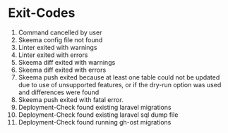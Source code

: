 # Exit-Codes

1. Command cancelled by user
2. Skeema config file not found
3. Linter exited with warnings
4. Linter exited with errors
5. Skeema diff exited with warnings
6. Skeema diff exited with errors
7. Skeema push exited because at least one table could not be updated due to use of unsupported features, or if the dry-run option was used and differences were found
8. Skeema push exited with fatal error.
9. Deployment-Check found existing laravel migrations
10. Deployment-Check found existing laravel sql dump file
11. Deployment-Check found running gh-ost migrations
